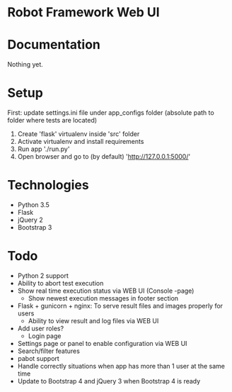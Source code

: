 # Robot Framework Web UI

# Documentation
Nothing yet.

# Setup
First: update settings.ini file under app_configs folder (absolute path to folder where tests are located)

1. Create 'flask' virtualenv inside 'src' folder
2. Activate virtualenv and install requirements
3. Run app './run.py'
4. Open browser and go to (by default) 'http://127.0.0.1:5000/'

# Technologies
* Python 3.5
* Flask
* jQuery 2
* Bootstrap 3

# Todo
* Python 2 support
* Ability to abort test execution
* Show real time execution status via WEB UI (Console -page)
  * Show newest execution messages in footer section
* Flask + gunicorn + nginx: To serve result files and images properly for users
  * Ability to view result and log files via WEB UI
* Add user roles?
  * Login page
* Settings page or panel to enable configuration via WEB UI
* Search/filter features
* pabot support
* Handle correctly situations when app has more than 1 user at the same time
* Update to Bootstrap 4 and jQuery 3 when Bootstrap 4 is ready
